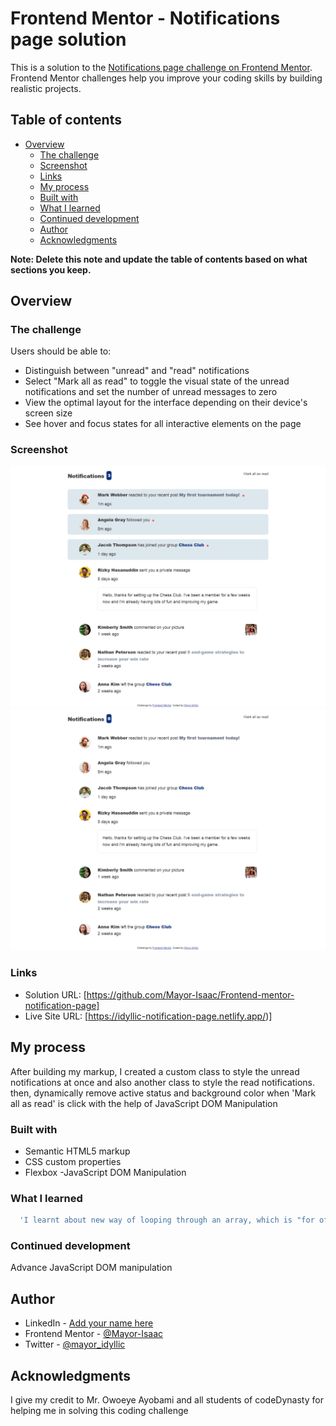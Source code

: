 # Frontend Mentor - Notifications page solution

This is a solution to the [Notifications page challenge on Frontend Mentor](https://www.frontendmentor.io/challenges/notifications-page-DqK5QAmKbC). Frontend Mentor challenges help you improve your coding skills by building realistic projects. 

## Table of contents

- [Overview](#overview)
  - [The challenge](#the-challenge)
  - [Screenshot](#screenshot)
  - [Links](#links)
  - [My process](#my-process)
  - [Built with](#built-with)
  - [What I learned](#what-i-learned)
  - [Continued development](#continued-development)
  - [Author](#author)
  - [Acknowledgments](#acknowledgments)

**Note: Delete this note and update the table of contents based on what sections you keep.**

## Overview

### The challenge

Users should be able to:

- Distinguish between "unread" and "read" notifications
- Select "Mark all as read" to toggle the visual state of the unread notifications and set the number of unread messages to zero
- View the optimal layout for the interface depending on their device's screen size
- See hover and focus states for all interactive elements on the page

### Screenshot

![](./screenshot%20when%20not%20click.png)
![](./screenshot%20when%20clicked.png)


### Links

- Solution URL: [https://github.com/Mayor-Isaac/Frontend-mentor-notification-page]
- Live Site URL: [https://idyllic-notification-page.netlify.app/)]

## My process
After building my markup,
I created a custom class to style the unread notifications at once and also another class to style the read notifications.
then, dynamically remove active status and background color when 'Mark all as read' is click with the help of JavaScript DOM Manipulation
### Built with

- Semantic HTML5 markup
- CSS custom properties
- Flexbox
-JavaScript DOM Manipulation


### What I learned

```js
  'I learnt about new way of looping through an array, which is "for of loop"🎉'
```

### Continued development


Advance JavaScript DOM manipulation


## Author

- LinkedIn - [Add your name here](https://www.linkedin.com/in/feranmi-ogunyileka-359a1723b)
- Frontend Mentor - [@Mayor-Isaac](https://www.frontendmentor.io/profile/Mayor-Isaac)
- Twitter - [@mayor_idyllic](https://www.twitter.com/mayor_idyllic)


## Acknowledgments

I give my credit to Mr. Owoeye Ayobami and all students of codeDynasty for helping me in solving this coding challenge
